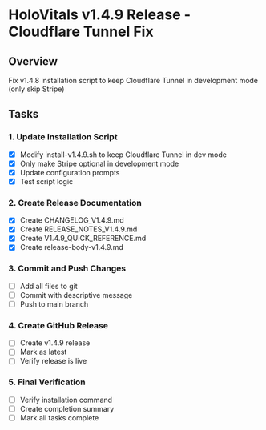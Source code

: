 # HoloVitals v1.4.9 Release - Cloudflare Tunnel Fix

## Overview
Fix v1.4.8 installation script to keep Cloudflare Tunnel in development mode (only skip Stripe)

## Tasks

### 1. Update Installation Script
- [x] Modify install-v1.4.9.sh to keep Cloudflare Tunnel in dev mode
- [x] Only make Stripe optional in development mode
- [x] Update configuration prompts
- [x] Test script logic

### 2. Create Release Documentation
- [x] Create CHANGELOG_V1.4.9.md
- [x] Create RELEASE_NOTES_V1.4.9.md
- [x] Create V1.4.9_QUICK_REFERENCE.md
- [x] Create release-body-v1.4.9.md

### 3. Commit and Push Changes
- [ ] Add all files to git
- [ ] Commit with descriptive message
- [ ] Push to main branch

### 4. Create GitHub Release
- [ ] Create v1.4.9 release
- [ ] Mark as latest
- [ ] Verify release is live

### 5. Final Verification
- [ ] Verify installation command
- [ ] Create completion summary
- [ ] Mark all tasks complete